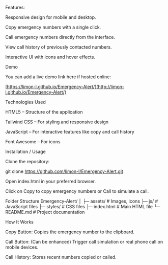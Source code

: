 Features:

Responsive design for mobile and desktop.

Copy emergency numbers with a single click.

Call emergency numbers directly from the interface.

View call history of previously contacted numbers.

Interactive UI with icons and hover effects.

Demo

You can add a live demo link here if hosted online:

[https://limon-l.github.io/Emergency-Alert/](http://limon-l.github.io/Emergency-Alert/)

Technologies Used

HTML5 – Structure of the application

Tailwind CSS – For styling and responsive design

JavaScript – For interactive features like copy and call history

Font Awesome – For icons

Installation / Usage

Clone the repository:

git clone https://github.com/limon-l/Emergency-Alert.git

Open index.html in your preferred browser.

Click on Copy to copy emergency numbers or Call to simulate a call.

Folder Structure
Emergency-Alert/
│
├─ assets/ # Images, icons
├─ js/ # JavaScript files
├─ styles/ # CSS files
├─ index.html # Main HTML file
└─ README.md # Project documentation

How It Works

Copy Button: Copies the emergency number to the clipboard.

Call Button: (Can be enhanced) Trigger call simulation or real phone call on mobile devices.

Call History: Stores recent numbers copied or called.
